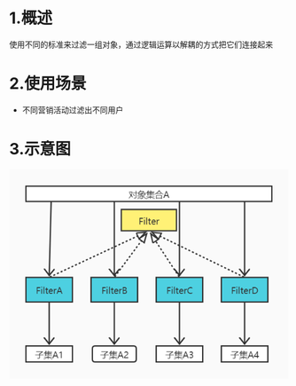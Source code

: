 # 1.概述
使用不同的标准来过滤一组对象，通过逻辑运算以解耦的方式把它们连接起来

# 2.使用场景
- 不同营销活动过滤出不同用户

# 3.示意图
![](img/过滤器模式示意图.jpg)


